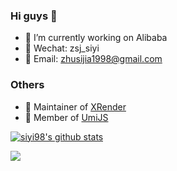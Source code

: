 <!--
**siyi98/siyi98** is a ✨ _special_ ✨ repository because its `README.md` (this file) appears on your GitHub profile.

Here are some ideas to get you started:

- 🔭 I’m currently working on ...
- 🌱 I’m currently learning ...
- 👯 I’m looking to collaborate on ...
- 🤔 I’m looking for help with ...
- 💬 Ask me about ...
- 📫 How to reach me: ...
- 😄 Pronouns: ...
- ⚡ Fun fact: ...
-->

### Hi guys 👋
- 🔭 I’m currently working on Alibaba
- 💬 Wechat: zsj_siyi
- 📮 Email: zhusijia1998@gmail.com

### Others
- 🤔 Maintainer of [XRender](https://github.com/alibaba/x-render)
- 🤔 Member of [UmiJS](https://github.com/umijs)

[![siyi98's github stats](https://github-readme-stats.vercel.app/api?username=siyi98&bg_color=30,e96443,904e95&title_color=fff&text_color=fff&show_icons=true&icon_color=ffff00&include_all_commits=true&hide=stars)](https://github.com/siyi98)



<img src="https://visitor-badge.glitch.me/badge?page_id=siyi98" />

